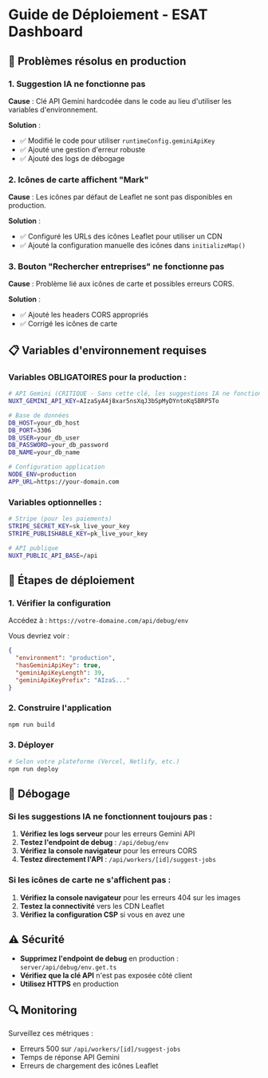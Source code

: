 # Guide de Déploiement - ESAT Dashboard

## 🚨 Problèmes résolus en production

### 1. **Suggestion IA ne fonctionne pas**
**Cause** : Clé API Gemini hardcodée dans le code au lieu d'utiliser les variables d'environnement.

**Solution** : 
- ✅ Modifié le code pour utiliser `runtimeConfig.geminiApiKey`
- ✅ Ajouté une gestion d'erreur robuste
- ✅ Ajouté des logs de débogage

### 2. **Icônes de carte affichent "Mark"**
**Cause** : Les icônes par défaut de Leaflet ne sont pas disponibles en production.

**Solution** :
- ✅ Configuré les URLs des icônes Leaflet pour utiliser un CDN
- ✅ Ajouté la configuration manuelle des icônes dans `initializeMap()`

### 3. **Bouton "Rechercher entreprises" ne fonctionne pas**
**Cause** : Problème lié aux icônes de carte et possibles erreurs CORS.

**Solution** :
- ✅ Ajouté les headers CORS appropriés
- ✅ Corrigé les icônes de carte

## 📋 Variables d'environnement requises

### Variables **OBLIGATOIRES** pour la production :

```bash
# API Gemini (CRITIQUE - Sans cette clé, les suggestions IA ne fonctionneront pas)
NUXT_GEMINI_API_KEY=AIzaSyA4j8xar5nsXqJ3bSpMyDYntoKqSBRP5To

# Base de données
DB_HOST=your_db_host
DB_PORT=3306
DB_USER=your_db_user
DB_PASSWORD=your_db_password
DB_NAME=your_db_name

# Configuration application
NODE_ENV=production
APP_URL=https://your-domain.com
```

### Variables optionnelles :
```bash
# Stripe (pour les paiements)
STRIPE_SECRET_KEY=sk_live_your_key
STRIPE_PUBLISHABLE_KEY=pk_live_your_key

# API publique
NUXT_PUBLIC_API_BASE=/api
```

## 🔧 Étapes de déploiement

### 1. **Vérifier la configuration**
Accédez à : `https://votre-domaine.com/api/debug/env`

Vous devriez voir :
```json
{
  "environment": "production",
  "hasGeminiApiKey": true,
  "geminiApiKeyLength": 39,
  "geminiApiKeyPrefix": "AIzaS..."
}
```

### 2. **Construire l'application**
```bash
npm run build
```

### 3. **Déployer**
```bash
# Selon votre plateforme (Vercel, Netlify, etc.)
npm run deploy
```

## 🐛 Débogage

### Si les suggestions IA ne fonctionnent toujours pas :

1. **Vérifiez les logs serveur** pour les erreurs Gemini API
2. **Testez l'endpoint de debug** : `/api/debug/env`
3. **Vérifiez la console navigateur** pour les erreurs CORS
4. **Testez directement l'API** : `/api/workers/[id]/suggest-jobs`

### Si les icônes de carte ne s'affichent pas :

1. **Vérifiez la console navigateur** pour les erreurs 404 sur les images
2. **Testez la connectivité** vers les CDN Leaflet
3. **Vérifiez la configuration CSP** si vous en avez une

## ⚠️ Sécurité

- **Supprimez l'endpoint de debug** en production : `server/api/debug/env.get.ts`
- **Vérifiez que la clé API** n'est pas exposée côté client
- **Utilisez HTTPS** en production

## 🔍 Monitoring

Surveillez ces métriques :
- Erreurs 500 sur `/api/workers/[id]/suggest-jobs`
- Temps de réponse API Gemini
- Erreurs de chargement des icônes Leaflet 
